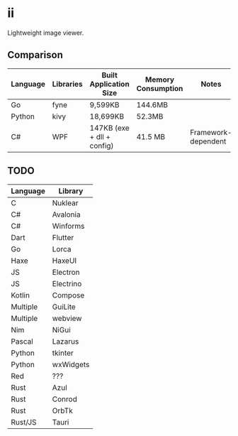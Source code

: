 # ii

Lightweight image viewer.

## Comparison

| Language | Libraries | Built Application Size     | Memory Consumption | Notes               |
| -------- | --------- | -------------------------- | ------------------ | ------------------- |
| Go       | fyne      | 9,599KB                    | 144.6MB            |                     |
| Python   | kivy      | 18,699KB                   | 52.3MB             |                     |
| C#       | WPF       | 147KB (exe + dll + config) | 41.5 MB            | Framework-dependent |

## TODO

| Language | Library   |
| -------- | --------- |
| C        | Nuklear   |
| C#       | Avalonia  |
| C#       | Winforms  |
| Dart     | Flutter   |
| Go       | Lorca     |
| Haxe     | HaxeUI    |
| JS       | Electron  |
| JS       | Electrino |
| Kotlin   | Compose   |
| Multiple | GuiLite   |
| Multiple | webview   |
| Nim      | NiGui     |
| Pascal   | Lazarus   |
| Python   | tkinter   |
| Python   | wxWidgets |
| Red      | ???       |
| Rust     | Azul      |
| Rust     | Conrod    |
| Rust     | OrbTk     |
| Rust/JS  | Tauri     |
